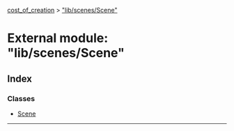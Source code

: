 [cost_of_creation](../README.md) > ["lib/scenes/Scene"](../modules/_lib_scenes_scene_.md)

# External module: "lib/scenes/Scene"

## Index

### Classes

* [Scene](../classes/_lib_scenes_scene_.scene.md)

---

